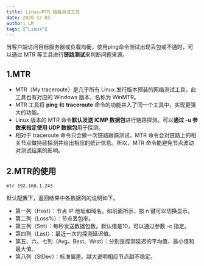 ```yaml
---
title: Linux—MTR 链路测试工具
date: 2020-12-03
author: LM
tags: ["Linux"]
---
```


当客户端访问目标服务器或负载均衡，使用ping命令测试出现丢包或不通时，可以通过 MTR 等工具进行**链路测试**来判断问题来源。

## 1.MTR

- MTR（My traceroute）是几乎所有 Linux 发行版本预装的网络测试工具，此工具也有对应的 Windows 版本，名称为 WinMTR。
- MTR 工具将 **ping** 和 **traceroute** 命令的功能并入了同一个工具中，实现更强大的功能。
- Linux 版本的 MTR 命令**默认发送 ICMP 数据包**进行链路探测。可以**通过 -u 参数来指定使用 UDP 数据包**用于探测。
- 相对于 traceroute 命令只会做一次链路跟踪测试，MTR 命令会对链路上的相关节点做持续探测并给出相应的统计信息。所以，MTR 命令能避免节点波动对测试结果的影响。

## 2.MTR的使用

```
mtr 192.168.1.243
```

默认配置下，返回结果中各数据列的说明如下。

- 第一列（Host）：节点 IP 地址和域名。如前面所示，按 n 键可以切换显示。
- 第二列（Loss%）：节点丢包率。
- 第三列（Snt）：每秒发送数据包数。默认值是10，可以通过参数 -c 指定。
- 第四列（Last）：最近一次的探测延迟值。
- 第五、六、七列（Avg、Best、Wrst）：分别是探测延迟的平均值、最小值和最大值。
- 第八列（StDev）：标准偏差。越大说明相应节点越不稳定。